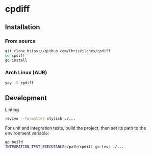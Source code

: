 # cpdiff

## Installation

### From source

```sh
git clone https://github.com/ChrisVilches/cpdiff
cd cpdiff
go install
```

### Arch Linux (AUR)

```sh
yay -S cpdiff
```

## Development

Linting

```sh
revive --formatter stylish ./...
```

For unit and integration tests, build the project, then set its path to the environment variable:

```sh
go build
INTEGRATION_TEST_EXECUTABLE=/path/cpdiff go test ./...
```
